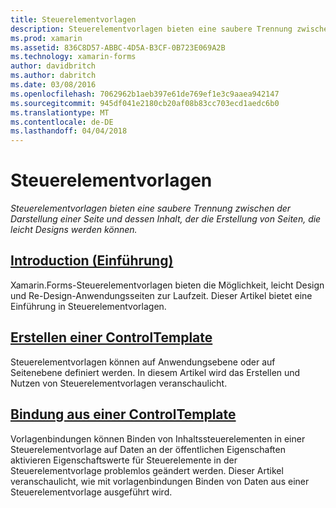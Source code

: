 ```yaml
---
title: Steuerelementvorlagen
description: Steuerelementvorlagen bieten eine saubere Trennung zwischen der Darstellung einer Seite und dessen Inhalt, der die Erstellung von Seiten, die leicht Designs werden können.
ms.prod: xamarin
ms.assetid: 836C8D57-ABBC-4D5A-B3CF-0B723E069A2B
ms.technology: xamarin-forms
author: davidbritch
ms.author: dabritch
ms.date: 03/08/2016
ms.openlocfilehash: 7062962b1aeb397e61de769ef1e3c9aaea942147
ms.sourcegitcommit: 945df041e2180cb20af08b83cc703ecd1aedc6b0
ms.translationtype: MT
ms.contentlocale: de-DE
ms.lasthandoff: 04/04/2018
---
```

# <a name="control-templates"></a>Steuerelementvorlagen

_Steuerelementvorlagen bieten eine saubere Trennung zwischen der Darstellung einer Seite und dessen Inhalt, der die Erstellung von Seiten, die leicht Designs werden können._

## <a name="introductionintroductionmd"></a>[Introduction (Einführung)](introduction.md)

Xamarin.Forms-Steuerelementvorlagen bieten die Möglichkeit, leicht Design und Re-Design-Anwendungsseiten zur Laufzeit. Dieser Artikel bietet eine Einführung in Steuerelementvorlagen.

## <a name="creating-a-controltemplatecreatingmd"></a>[Erstellen einer ControlTemplate](creating.md)

Steuerelementvorlagen können auf Anwendungsebene oder auf Seitenebene definiert werden. In diesem Artikel wird das Erstellen und Nutzen von Steuerelementvorlagen veranschaulicht.

## <a name="binding-from-a-controltemplatetemplate-bindingmd"></a>[Bindung aus einer ControlTemplate](template-binding.md)

Vorlagenbindungen können Binden von Inhaltssteuerelementen in einer Steuerelementvorlage auf Daten an der öffentlichen Eigenschaften aktivieren Eigenschaftswerte für Steuerelemente in der Steuerelementvorlage problemlos geändert werden. Dieser Artikel veranschaulicht, wie mit vorlagenbindungen Binden von Daten aus einer Steuerelementvorlage ausgeführt wird.

